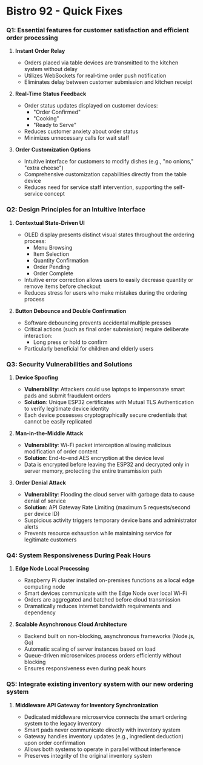 # Bistro 92 - Quick Fixes

### Q1: Essential features for customer satisfaction and efficient order processing

1. **Instant Order Relay**

   - Orders placed via table devices are transmitted to the kitchen system without delay
   - Utilizes WebSockets for real-time order push notification
   - Eliminates delay between customer submission and kitchen receipt

2. **Real-Time Status Feedback**

   - Order status updates displayed on customer devices:
     - "Order Confirmed"
     - "Cooking"
     - "Ready to Serve"
   - Reduces customer anxiety about order status
   - Minimizes unnecessary calls for wait staff

3. **Order Customization Options**

   - Intuitive interface for customers to modify dishes (e.g., "no onions," "extra cheese")
   - Comprehensive customization capabilities directly from the table device
   - Reduces need for service staff intervention, supporting the self-service concept

### Q2: Design Principles for an Intuitive Interface

1. **Contextual State-Driven UI**

   - OLED display presents distinct visual states throughout the ordering process:
     - Menu Browsing
     - Item Selection
     - Quantity Confirmation
     - Order Pending
     - Order Complete
   - Intuitive error correction allows users to easily decrease quantity or remove items before checkout
   - Reduces stress for users who make mistakes during the ordering process

2. **Button Debounce and Double Confirmation**
   - Software debouncing prevents accidental multiple presses
   - Critical actions (such as final order submission) require deliberate interaction:
     - Long press or hold to confirm
   - Particularly beneficial for children and elderly users

### Q3: Security Vulnerabilities and Solutions

1. **Device Spoofing**

   - **Vulnerability**: Attackers could use laptops to impersonate smart pads and submit fraudulent orders
   - **Solution**: Unique ESP32 certificates with Mutual TLS Authentication to verify legitimate device identity
   - Each device possesses cryptographically secure credentials that cannot be easily replicated

2. **Man-in-the-Middle Attack**

   - **Vulnerability**: Wi-Fi packet interception allowing malicious modification of order content
   - **Solution**: End-to-end AES encryption at the device level
   - Data is encrypted before leaving the ESP32 and decrypted only in server memory, protecting the entire transmission path

3. **Order Denial Attack**
   - **Vulnerability**: Flooding the cloud server with garbage data to cause denial of service
   - **Solution**: API Gateway Rate Limiting (maximum 5 requests/second per device ID)
   - Suspicious activity triggers temporary device bans and administrator alerts
   - Prevents resource exhaustion while maintaining service for legitimate customers

### Q4: System Responsiveness During Peak Hours

1. **Edge Node Local Processing**

   - Raspberry Pi cluster installed on-premises functions as a local edge computing node
   - Smart devices communicate with the Edge Node over local Wi-Fi
   - Orders are aggregated and batched before cloud transmission
   - Dramatically reduces internet bandwidth requirements and dependency

2. **Scalable Asynchronous Cloud Architecture**

   - Backend built on non-blocking, asynchronous frameworks (Node.js, Go)
   - Automatic scaling of server instances based on load
   - Queue-driven microservices process orders efficiently without blocking
   - Ensures responsiveness even during peak hours

### Q5: Integrate existing inventory system with our new ordering system

1. **Middleware API Gateway for Inventory Synchronization**

   - Dedicated middleware microservice connects the smart ordering system to the legacy inventory
   - Smart pads never communicate directly with inventory system
   - Gateway handles inventory updates (e.g., ingredient deduction) upon order confirmation
   - Allows both systems to operate in parallel without interference
   - Preserves integrity of the original inventory system
